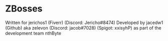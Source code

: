 # ZBosses
Written for jerichos1 (Fiverr) (Discord: Jericho#8474) 
Developed by jacedw1 (Github) aka zelevon (Discord: jacob#7028) (Spigot: xxisyhP) as part of the development team nthByte
